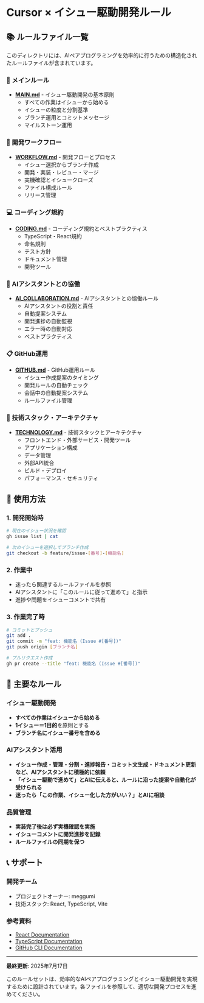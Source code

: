 # Cursor × イシュー駆動開発ルール

## 📚 ルールファイル一覧

このディレクトリには、AIペアプログラミングを効率的に行うための構造化されたルールファイルが含まれています。

### 🎯 メインルール
- **[MAIN.md](./MAIN.md)** - イシュー駆動開発の基本原則
  - すべての作業はイシューから始める
  - イシューの粒度と分割基準
  - ブランチ運用とコミットメッセージ
  - マイルストーン運用

### 🔄 開発ワークフロー
- **[WORKFLOW.md](./WORKFLOW.md)** - 開発フローとプロセス
  - イシュー選択からブランチ作成
  - 開発・実装・レビュー・マージ
  - 実機確認とイシュークローズ
  - ファイル構成ルール
  - リリース管理

### 💻 コーディング規約
- **[CODING.md](./CODING.md)** - コーディング規約とベストプラクティス
  - TypeScript・React規約
  - 命名規則
  - テスト方針
  - ドキュメント管理
  - 開発ツール

### 🤖 AIアシスタントとの協働
- **[AI_COLLABORATION.md](./AI_COLLABORATION.md)** - AIアシスタントとの協働ルール
  - AIアシスタントの役割と責任
  - 自動提案システム
  - 開発進捗の自動監視
  - エラー時の自動対応
  - ベストプラクティス

### 📋 GitHub運用
- **[GITHUB.md](./GITHUB.md)** - GitHub運用ルール
  - イシュー作成提案のタイミング
  - 開発ルールの自動チェック
  - 会話中の自動提案システム
  - ルールファイル管理

### 🔧 技術スタック・アーキテクチャ
- **[TECHNOLOGY.md](./TECHNOLOGY.md)** - 技術スタックとアーキテクチャ
  - フロントエンド・外部サービス・開発ツール
  - アプリケーション構成
  - データ管理
  - 外部API統合
  - ビルド・デプロイ
  - パフォーマンス・セキュリティ

## 🚀 使用方法

### 1. 開発開始時
```bash
# 現在のイシュー状況を確認
gh issue list | cat

# 次のイシューを選択してブランチ作成
git checkout -b feature/issue-[番号]-[機能名]
```

### 2. 作業中
- 迷ったら関連するルールファイルを参照
- AIアシスタントに「このルールに従って進めて」と指示
- 進捗や問題をイシューコメントで共有

### 3. 作業完了時
```bash
# コミットとプッシュ
git add .
git commit -m "feat: 機能名 (Issue #[番号])"
git push origin [ブランチ名]

# プルリクエスト作成
gh pr create --title "feat: 機能名 (Issue #[番号])"
```

## 🎯 主要なルール

### イシュー駆動開発
- **すべての作業はイシューから始める**
- **1イシュー＝1目的**を原則とする
- **ブランチ名にイシュー番号を含める**

### AIアシスタント活用
- **イシュー作成・管理・分割・進捗報告・コミット文生成・ドキュメント更新など、AIアシスタントに積極的に依頼**
- **「イシュー駆動で進めて」とAIに伝えると、ルールに沿った提案や自動化が受けられる**
- **迷ったら「この作業、イシュー化した方がいい？」とAIに相談**

### 品質管理
- **実装完了後は必ず実機確認を実施**
- **イシューコメントに開発進捗を記録**
- **ルールファイルの同期を保つ**

## 📞 サポート

### 開発チーム
- プロジェクトオーナー: meggumi
- 技術スタック: React, TypeScript, Vite

### 参考資料
- [React Documentation](https://react.dev/)
- [TypeScript Documentation](https://www.typescriptlang.org/)
- [GitHub CLI Documentation](https://cli.github.com/)

---

**最終更新**: 2025年7月17日

このルールセットは、効率的なAIペアプログラミングとイシュー駆動開発を実現するために設計されています。各ファイルを参照して、適切な開発プロセスを進めてください。 